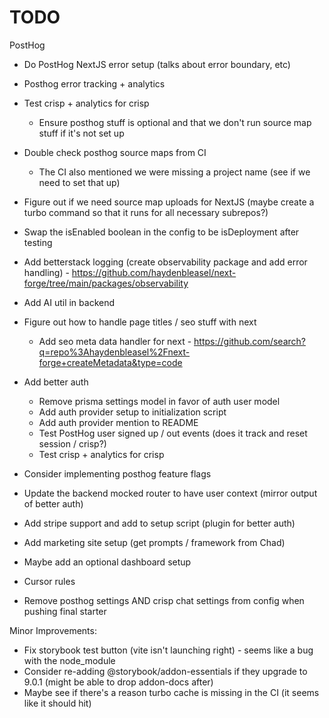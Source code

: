 # TODO

PostHog

- Do PostHog NextJS error setup (talks about error boundary, etc)
- Posthog error tracking + analytics
- Test crisp + analytics for crisp
  - Ensure posthog stuff is optional and that we don't run source map stuff if it's not set up
- Double check posthog source maps from CI
  - The CI also mentioned we were missing a project name (see if we need to set that up)
- Figure out if we need source map uploads for NextJS (maybe create a turbo command so that it runs for all necessary subrepos?)
- Swap the isEnabled boolean in the config to be isDeployment after testing

- Add betterstack logging (create observability package and add error handling) - https://github.com/haydenbleasel/next-forge/tree/main/packages/observability
- Add AI util in backend
- Figure out how to handle page titles / seo stuff with next
  - Add seo meta data handler for next - https://github.com/search?q=repo%3Ahaydenbleasel%2Fnext-forge+createMetadata&type=code
- Add better auth
  - Remove prisma settings model in favor of auth user model
  - Add auth provider setup to initialization script
  - Add auth provider mention to README
  - Test PostHog user signed up / out events (does it track and reset session / crisp?)
  - Test crisp + analytics for crisp
- Consider implementing posthog feature flags
- Update the backend mocked router to have user context (mirror output of better auth)
- Add stripe support and add to setup script (plugin for better auth)
- Add marketing site setup (get prompts / framework from Chad)
- Maybe add an optional dashboard setup
- Cursor rules
- Remove posthog settings AND crisp chat settings from config when pushing final starter

Minor Improvements:

- Fix storybook test button (vite isn't launching right) - seems like a bug with the node_module
- Consider re-adding @storybook/addon-essentials if they upgrade to 9.0.1 (might be able to drop addon-docs after)
- Maybe see if there's a reason turbo cache is missing in the CI (it seems like it should hit)
